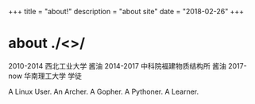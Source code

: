 +++
title = "about!"
description = "about site"
date = "2018-02-26"
+++

# about ./<>/

2010-2014 西北工业大学  酱油
2014-2017 中科院福建物质结构所  酱油
2017-now  华南理工大学  学徒            

A Linux User. An Archer. A Gopher. A Pythoner. A Learner.
